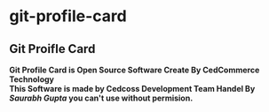 # git-profile-card
## Git Proifle Card

**Git Profile Card is  Open Source Software Create By CedCommerce Technology**
<br>
**This Software is made by Cedcoss Development Team Handel By _Saurabh Gupta_ you can't use without permision.**
